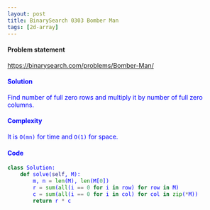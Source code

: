 ```yaml
---
layout: post
title: BinarySearch 0303 Bomber Man
tags: [2d-array]
---
```


#### Problem statement

<a href="https://binarysearch.com/problems/Bomber-Man/"> <font color = blue>https://binarysearch.com/problems/Bomber-Man/

#### Solution
Find number of full zero rows and multiply it by number of full zero columns.

#### Complexity
It is `O(mn)` for time and `O(1)` for space.

#### Code
```python
class Solution:
    def solve(self, M):
        m, n = len(M), len(M[0])
        r = sum(all(i == 0 for i in row) for row in M)
        c = sum(all(i == 0 for i in col) for col in zip(*M))
        return r * c
```
